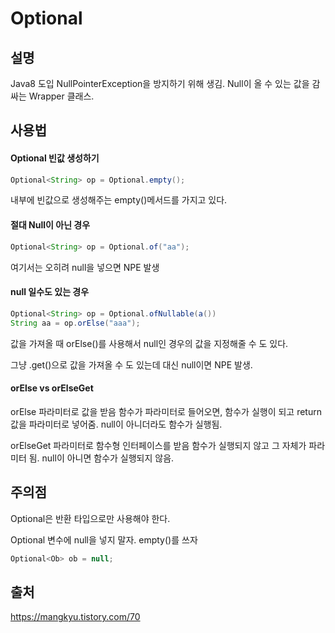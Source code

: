 # Optional

## 설명
Java8 도입
NullPointerException을 방지하기 위해 생김.
Null이 올 수 있는 값을 감싸는 Wrapper 클래스.

## 사용법

#### Optional 빈값 생성하기
~~~java
Optional<String> op = Optional.empty();
~~~
내부에 빈값으로 생성해주는 empty()메서드를 가지고 있다.

#### 절대 Null이 아닌 경우
~~~java
Optional<String> op = Optional.of("aa");
~~~
여기서는 오히려 null을 넣으면 NPE 발생

#### null 일수도 있는 경우
~~~java
Optional<String> op = Optional.ofNullable(a())
String aa = op.orElse("aaa");
~~~

값을 가져올 때 orElse()를 사용해서 null인 경우의 값을 지정해줄 수 도 있다.

그냥 .get()으로 값을 가져올 수 도 있는데 대신 null이면 NPE 발생.

#### orElse vs orElseGet

orElse
    파라미터로 값을 받음
    함수가 파라미터로 들어오면, 함수가 실행이 되고 return값을 파라미터로 넣어줌. 
    null이 아니더라도 함수가 실행됨.

orElseGet
    파라미터로 함수형 인터페이스를 받음
    함수가 실행되지 않고 그 자체가 파라미터 됨. 
    null이 아니면 함수가 실행되지 않음.


## 주의점
Optional은 반환 타입으로만 사용해야 한다.

Optional 변수에 null을 넣지 말자. empty()를 쓰자
~~~java
Optional<Ob> ob = null;
~~~

## 출처
https://mangkyu.tistory.com/70